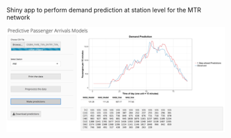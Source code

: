 Shiny app to perform demand prediction at station level for the MTR network 

![screenshot](screenshot.png)
